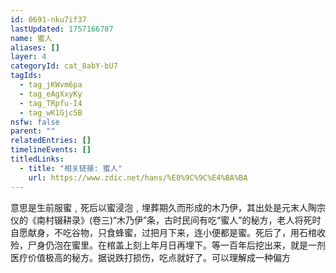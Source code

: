 ```yaml
---
id: 0691-nku7if37
lastUpdated: 1757166787
name: 蜜人
aliases: []
layer: 4
categoryId: cat_8abY-bU7
tagIds:
  - tag_jKWvm6pa
  - tag_eAgXxyKy
  - tag_TRpfu-I4
  - tag_wK1Gjc5B
nsfw: false
parent: ""
relatedEntries: []
timelineEvents: []
titledLinks:
  - title: "相关链接: 蜜人"
    url: https://www.zdic.net/hans/%E8%9C%9C%E4%BA%BA
---
```


意思是生前服蜜﹐死后以蜜浸泡﹐埋葬期久而形成的木乃伊，其出处是元末人陶宗仪的《南村辍耕录》(卷三)“木乃伊”条，古时民间有吃“蜜人”的秘方，老人将死时自愿献身，不吃谷物，只食蜂蜜，过把月下来，连小便都是蜜。死后了，用石棺收殓，尸身仍泡在蜜里。在棺盖上刻上年月日再埋下。等一百年后挖出来，就是一剂医疗价值极高的秘方。据说跌打损伤，吃点就好了。可以理解成一种偏方